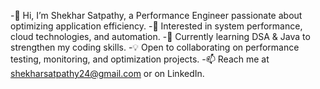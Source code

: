 -👋 Hi, I’m Shekhar Satpathy, a Performance Engineer passionate about optimizing application efficiency.
-🚀 Interested in system performance, cloud technologies, and automation.
-🌱 Currently learning DSA & Java to strengthen my coding skills.
-💡 Open to collaborating on performance testing, monitoring, and optimization projects.
-📫 Reach me at shekharsatpathy24@gmail.com or on LinkedIn.

<!---
shekharsatpathy24/shekharsatpathy24 is a ✨ special ✨ repository because its `README.md` (this file) appears on your GitHub profile.
You can click the Preview link to take a look at your changes.
--->
